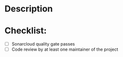 # Description

# Checklist:

- [ ] Sonarcloud quality gate passes
- [ ] Code review by at least one maintainer of the project

